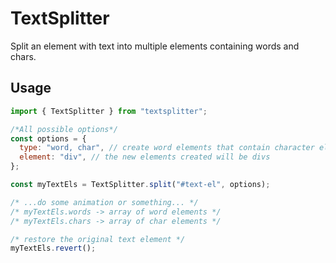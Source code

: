 # TextSplitter

Split an element with text into multiple elements containing words and chars.

## Usage

```javascript
import { TextSplitter } from "textsplitter";

/*All possible options*/
const options = {
  type: "word, char", // create word elements that contain character elements
  element: "div", // the new elements created will be divs
};

const myTextEls = TextSplitter.split("#text-el", options);

/* ...do some animation or something... */
/* myTextEls.words -> array of word elements */
/* myTextEls.chars -> array of char elements */

/* restore the original text element */
myTextEls.revert();
```
